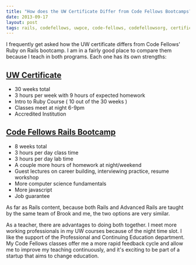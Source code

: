 ```yaml
---
title: "How does the UW Certificate Differ from Code Fellows Bootcamps?"
date: 2013-09-17
layout: post
tags: rails, codefellows, uwpce, code-fellows, codefellowsorg, certificates
---
```


I frequently get asked how the UW certificate differs from Code Fellows' Ruby on Rails bootcamp. I am in a fairly good place to compare them because I teach in both programs. Each one has its own strengths:

## [UW Certificate](http://www.pce.uw.edu/certificates/ruby-programming.html)

* 30 weeks total
* 3 hours per week with 9 hours of expected homework
* Intro to Ruby Course ( 10 out of the 30 weeks )
* Classes meet at night 6-9pm
* Accredited Institution

## [Code Fellows Rails Bootcamp](http://www,codefellows.org/rails)

* 8 weeks total
* 3 hours per day class time 
* 3 hours per day lab time
* A couple more hours of homework at night/weekend
* Guest lectures on career building, interviewing practice, resume workshop
* More computer science fundamentals
* More javascript
* Job guarantee

As far as Rails content, because both Rails and Advanced Rails are taught by the same team of Brook and me, the two options are very similar.

As a teacher, there are advantages to doing both together. I meet more working professionals in my UW courses because of the night time slot. I like the support of the Professional and Continuing Education department. My Code Fellows classes offer me a more rapid feedback cycle and allow me to improve my teaching continuously, and it's exciting to be part of a startup that aims to change education.
